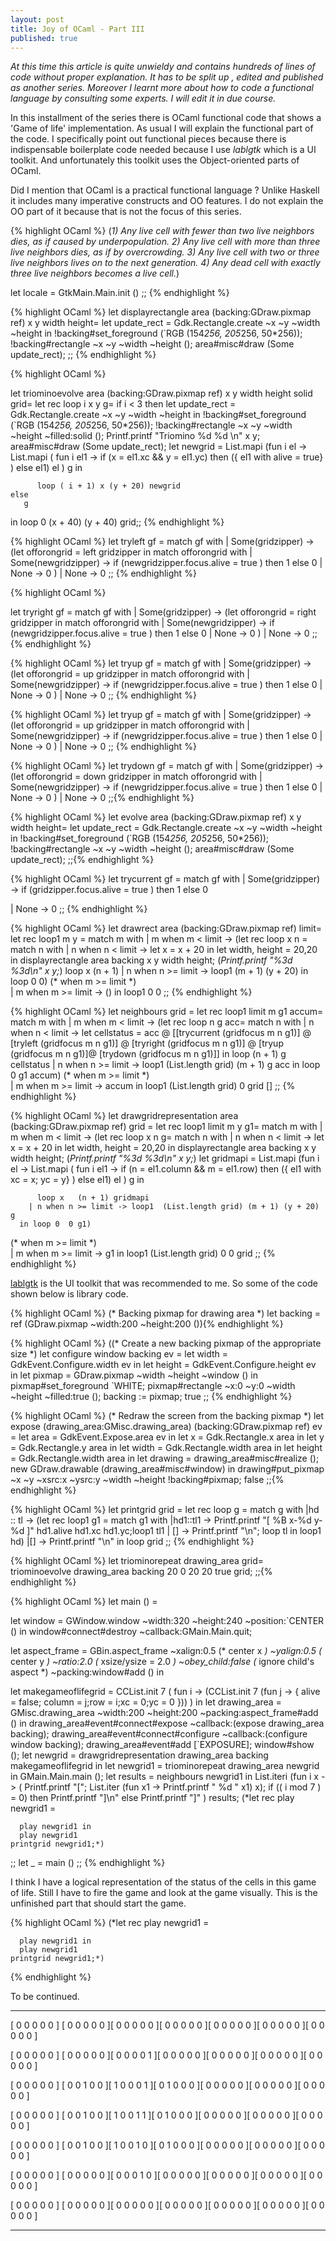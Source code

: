 ```yaml
---
layout: post
title: Joy of OCaml - Part III
published: true
---
```


_At this time this article is quite unwieldy and contains hundreds of lines of code without proper explanation.
 It has to be split up , edited and published as another series. Moreover I learnt more about how to code a functional
 language by consulting some experts. I will edit it in due course._

In this installment of the series there is OCaml functional code that shows a 'Game of life' implementation. As usual I will explain the functional part of the code. I specifically point out
functional pieces because there is indispensable boilerplate code needed because I use _lablgtk_ which is a UI toolkit. And unfortunately this toolkit uses the Object-oriented parts of OCaml.

Did I mention that OCaml is a practical functional language ? Unlike Haskell it includes many imperative constructs and OO features. I do not explain the OO part of it because that is not the focus of this series.

{% highlight OCaml %}
(*1) Any live cell with fewer than two live neighbors dies, as if caused by underpopulation.
  2) Any live cell with more than three live neighbors dies, as if by overcrowding.
  3) Any live cell with two or three live neighbors lives on to the next generation.
  4) Any dead cell with exactly three live neighbors becomes a live cell.*)
  
  let locale = GtkMain.Main.init ()
;;
{% endhighlight %}

{% highlight OCaml %}
let displayrectangle area (backing:GDraw.pixmap ref) x y width height= 
          let update_rect = Gdk.Rectangle.create ~x ~y ~width ~height in
          !backing#set_foreground (`RGB (154*256, 205*256, 50*256));
          !backing#rectangle ~x ~y ~width ~height ();
          area#misc#draw (Some update_rect);
;;
{% endhighlight %}

{% highlight OCaml %}

let  triominoevolve area  (backing:GDraw.pixmap ref)  x y width height solid grid= 
   let rec loop i x y g=
     if i < 3 then
         let update_rect = Gdk.Rectangle.create ~x ~y ~width ~height in
          !backing#set_foreground (`RGB (154*256, 205*256, 50*256));
          !backing#rectangle ~x ~y ~width ~height ~filled:solid ();
          Printf.printf "Triomino %d %d \n" x y;
         area#misc#draw (Some update_rect);
         let newgrid =
         List.mapi (fun i el -> List.mapi ( fun i el1 ->
              if (x = el1.xc && y = el1.yc)
              then 
                ({ el1  with alive = true}
                 ) else el1) el ) g in

          loop ( i + 1) x (y + 20) newgrid
    else
       g
  in
  loop 0 (x + 40) (y + 40) grid;;
{% endhighlight %}

{% highlight OCaml %}
let tryleft  gf = 
 match  gf with
   | Some(gridzipper) -> (let offorongrid = left gridzipper in
                          match offorongrid with
                          | Some(newgridzipper) -> if (newgridzipper.focus.alive = true )
                              then 1 else 0
                          |  None -> 0 )
   | None -> 0
;;
{% endhighlight %}

{% highlight OCaml %}

let tryright  gf = 
 match  gf with
   | Some(gridzipper) -> (let offorongrid = right gridzipper in
                          match offorongrid with
                          | Some(newgridzipper) -> if (newgridzipper.focus.alive = true )
                              then 1 else 0
                          |  None -> 0 )
   | None -> 0
;;
{% endhighlight %}

{% highlight OCaml %}
let tryup  gf = 
 match  gf with
   | Some(gridzipper) -> (let offorongrid = up gridzipper in
                          match offorongrid with
                          | Some(newgridzipper) -> if (newgridzipper.focus.alive = true )
                              then 1 else 0
                          |  None -> 0 )
   | None -> 0
;;
{% endhighlight %}

{% highlight OCaml %}
let tryup  gf = 
 match  gf with
   | Some(gridzipper) -> (let offorongrid = up gridzipper in
                          match offorongrid with
                          | Some(newgridzipper) -> if (newgridzipper.focus.alive = true )
                              then 1 else 0
                          |  None -> 0 )
   | None -> 0
;;
{% endhighlight %}

{% highlight OCaml %}
let trydown  gf = 
 match  gf with
   | Some(gridzipper) -> (let offorongrid = down gridzipper in
                          match offorongrid with
                          | Some(newgridzipper) -> if (newgridzipper.focus.alive = true )
                              then 1 else 0
                          |  None -> 0 )
   | None -> 0
;;{% endhighlight %}

{% highlight OCaml %}
let evolve area (backing:GDraw.pixmap ref) x y width height= 
          let update_rect = Gdk.Rectangle.create ~x ~y ~width ~height in
          !backing#set_foreground (`RGB (154*256, 205*256, 50*256));
          !backing#rectangle ~x ~y ~width ~height ();
          area#misc#draw (Some update_rect);
;;{% endhighlight %}

{% highlight OCaml %}
let trycurrent  gf = 
 match  gf with
   | Some(gridzipper)  -> if (gridzipper.focus.alive = true )
                              then 1 else 0

   | None -> 0
;;
{% endhighlight %}

{% highlight OCaml %}
let drawrect area (backing:GDraw.pixmap ref) limit= 
let rec loop1 m y =
  match m with
    | m when m < limit ->
      (let rec loop x n =
        match n with
        | n when n < limit ->
          let x = x + 20 in
          let width, height = 20,20 in
          displayrectangle area backing x y width height;
          (*Printf.printf "%3d %3d\n" x y;*)
          loop x   (n + 1)
        | n when n >= limit -> loop1 (m + 1) (y + 20)
      in loop 0  0)
   (* when m >= limit *)  
    | m when m >= limit ->  ()
in loop1 0 0
;;
{% endhighlight %}

{% highlight OCaml %}
let neighbours grid =
let rec loop1 limit m g1 accum=
  match m with
    | m when m < limit ->
      (let rec loop  n g acc=
        match n with
        | n when n < limit ->
          let cellstatus = 
          acc @ [[trycurrent (gridfocus m n g1)] @ 
                 [tryleft (gridfocus m n g1)] @ 
                 [tryright (gridfocus m n g1)] @ 
                 [tryup (gridfocus m n g1)]@ 
                 [trydown (gridfocus m n g1)]] in
          loop  (n + 1) g cellstatus
        | n when n >= limit -> loop1  (List.length grid) (m + 1) g acc
      in loop 0  g1 accum)
   (* when m >= limit *)  
    | m when m >= limit -> accum
in loop1 (List.length grid) 0  grid []
;;
{% endhighlight %}

{% highlight OCaml %}
let drawgridrepresentation area (backing:GDraw.pixmap ref) grid =
let rec loop1 limit m y g1=
  match m with
    | m when m < limit ->
      (let rec loop x n g=
        match n with
        | n when n < limit ->
          let x = x + 20 in
          let width, height = 20,20 in
          displayrectangle area backing x y width height;
          (*Printf.printf "%3d %3d\n" x y;*)
          let gridmapi = 
          List.mapi (fun i el -> List.mapi ( fun i el1 ->
              if (n = el1.column && m = el1.row)
              then 
                ({ el1  with xc = x; yc = y}
                 ) else el1) el ) g in

          loop x   (n + 1) gridmapi
        | n when n >= limit -> loop1  (List.length grid) (m + 1) (y + 20) g
      in loop 0  0 g1)
   (* when m >= limit *)  
    | m when m >= limit ->  g1
in loop1 (List.length grid) 0 0 grid
;;
{% endhighlight %}

[lablgtk](http://lablgtk.forge.ocamlcore.org/) is the UI toolkit that was recommended to me. So some
of the code shown below is library code.

{% highlight OCaml %}
(* Backing pixmap for drawing area *)
let backing = ref (GDraw.pixmap ~width:200 ~height:200 ()){% endhighlight %}

{% highlight OCaml %}
((* Create a new backing pixmap of the appropriate size *)
let configure window backing ev =
  let width = GdkEvent.Configure.width ev in
  let height = GdkEvent.Configure.height ev in
  let pixmap = GDraw.pixmap ~width ~height ~window () in
  pixmap#set_foreground `WHITE;
  pixmap#rectangle ~x:0 ~y:0 ~width ~height ~filled:true ();
  backing := pixmap;
  true
;;
{% endhighlight %}

{% highlight OCaml %}
(* Redraw the screen from the backing pixmap *)
let expose (drawing_area:GMisc.drawing_area) (backing:GDraw.pixmap ref) ev =
  let area = GdkEvent.Expose.area ev in
  let x = Gdk.Rectangle.x area in
  let y = Gdk.Rectangle.y area in
  let width = Gdk.Rectangle.width area in
  let height = Gdk.Rectangle.width area in
  let drawing =
    drawing_area#misc#realize ();
    new GDraw.drawable (drawing_area#misc#window)
  in
  drawing#put_pixmap ~x ~y ~xsrc:x ~ysrc:y ~width ~height !backing#pixmap;
  false
;;{% endhighlight %}

{% highlight OCaml %}
let  printgrid grid =
 let rec loop g =
 match g with
   |hd :: tl ->
      (let rec loop1 g1 = 
       match g1 with
       |hd1::tl1 -> Printf.printf "[ %B x-%d y-%d ]" hd1.alive hd1.xc hd1.yc;loop1 tl1
       | [] -> Printf.printf "\n"; loop tl
       in loop1 hd)
   |[] -> Printf.printf "\n"
in loop grid
;;
{% endhighlight %}

{% highlight OCaml %}
let triominorepeat drawing_area grid= 
     triominoevolve drawing_area backing 20 0 20 20 true grid;
;;{% endhighlight %}

{% highlight OCaml %}
let main () =
 

  let window = GWindow.window ~width:320 ~height:240 ~position:`CENTER () in
  window#connect#destroy ~callback:GMain.Main.quit;
  
  let aspect_frame = GBin.aspect_frame 
    ~xalign:0.5 (* center x *)
    ~yalign:0.5 (* center y *)
    ~ratio:2.0	(* xsize/ysize = 2.0 *)
    ~obey_child:false (* ignore child's aspect *)
    ~packing:window#add () in

  let makegameoflifegrid = CCList.init 7 ( fun i -> (CCList.init 7 (fun j -> { alive = false; column = j;row = i;xc = 0;yc = 0 })) ) in
  let drawing_area = GMisc.drawing_area ~width:200 ~height:200 ~packing:aspect_frame#add () in
    drawing_area#event#connect#expose ~callback:(expose drawing_area backing);
    drawing_area#event#connect#configure ~callback:(configure window backing);
    drawing_area#event#add [`EXPOSURE];
    window#show ();
    let newgrid = drawgridrepresentation drawing_area backing makegameoflifegrid in 
    let newgrid1 = triominorepeat drawing_area newgrid in
      GMain.Main.main ();
    let results = neighbours newgrid1 in
       List.iteri  (fun i x -> 
                    ( Printf.printf "["; List.iter (fun  x1 -> 
                                           Printf.printf " %d " x1) x); 
                    if (( i mod 7 ) = 0) 
                    then 
                      Printf.printf "]\n"
                    else 
                      Printf.printf "]"  )  results;
    (*let rec play newgrid1 =

      play newgrid1 in
      play newgrid1
    printgrid newgrid1;*)

;;
let _ = main ()
;;
{% endhighlight %}

I think I have a logical representation of the status of the cells in this game of life. Still I have to fire the game
and look at the game visually. This is the unfinished part that should start the game.

{% highlight OCaml %}
    (*let rec play newgrid1 =

      play newgrid1 in
      play newgrid1
    printgrid newgrid1;*)
{% endhighlight %}
    
To be continued.

___
[ 0  0  0  0  0 ] [ 0  0  0  0  0 ][ 0  0  0  0  0 ][ 0  0  0  0  0 ][ 0  0  0  0  0 ][ 0  0  0  0  0 ][ 0  0  0  0  0 ]

[ 0  0  0  0  0 ] [ 0  0  0  0  0 ][ 0  0  0  0  1 ][ 0  0  0  0  0 ][ 0  0  0  0  0 ][ 0  0  0  0  0 ][ 0  0  0  0  0 ]

[ 0  0  0  0  0 ] [ 0  0  1  0  0 ][ 1  0  0  0  1 ][ 0  1  0  0  0 ][ 0  0  0  0  0 ][ 0  0  0  0  0 ][ 0  0  0  0  0 ]

[ 0  0  0  0  0 ] [ 0  0  1  0  0 ][ 1  0  0  1  1 ][ 0  1  0  0  0 ][ 0  0  0  0  0 ][ 0  0  0  0  0 ][ 0  0  0  0  0 ]

[ 0  0  0  0  0 ] [ 0  0  1  0  0 ][ 1  0  0  1  0 ][ 0  1  0  0  0 ][ 0  0  0  0  0 ][ 0  0  0  0  0 ][ 0  0  0  0  0 ]

[ 0  0  0  0  0 ] [ 0  0  0  0  0 ][ 0  0  0  1  0 ][ 0  0  0  0  0 ][ 0  0  0  0  0 ][ 0  0  0  0  0 ][ 0  0  0  0  0 ]

[ 0  0  0  0  0 ] [ 0  0  0  0  0 ][ 0  0  0  0  0 ][ 0  0  0  0  0 ][ 0  0  0  0  0 ][ 0  0  0  0  0 ][ 0  0  0  0  0 ]

___
